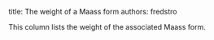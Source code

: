 title: The weight of a Maass form
authors:
    fredstro

This column lists the weight of the associated <a knowl="lmfdb/mf.maass.mwf">Maass form</a>.
